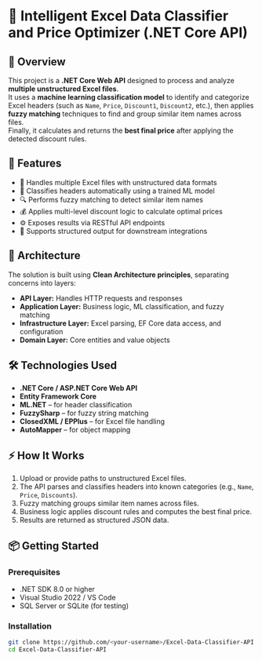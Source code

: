 # 🧠 Intelligent Excel Data Classifier and Price Optimizer (.NET Core API)

## 📘 Overview
This project is a **.NET Core Web API** designed to process and analyze **multiple unstructured Excel files**.  
It uses a **machine learning classification model** to identify and categorize Excel headers (such as `Name`, `Price`, `Discount1`, `Discount2`, etc.), then applies **fuzzy matching** techniques to find and group similar item names across files.  
Finally, it calculates and returns the **best final price** after applying the detected discount rules.

## 🚀 Features
- 📂 Handles multiple Excel files with unstructured data formats  
- 🤖 Classifies headers automatically using a trained ML model  
- 🔍 Performs fuzzy matching to detect similar item names  
- 💰 Applies multi-level discount logic to calculate optimal prices  
- ⚙️ Exposes results via RESTful API endpoints  
- 🧾 Supports structured output for downstream integrations  

## 🧱 Architecture
The solution is built using **Clean Architecture principles**, separating concerns into layers:
- **API Layer:** Handles HTTP requests and responses  
- **Application Layer:** Business logic, ML classification, and fuzzy matching  
- **Infrastructure Layer:** Excel parsing, EF Core data access, and configuration  
- **Domain Layer:** Core entities and value objects  

## 🛠️ Technologies Used
- **.NET Core / ASP.NET Core Web API**  
- **Entity Framework Core**  
- **ML.NET** – for header classification  
- **FuzzySharp** – for fuzzy string matching  
- **ClosedXML / EPPlus** – for Excel file handling  
- **AutoMapper** – for object mapping  

## ⚡ How It Works
1. Upload or provide paths to unstructured Excel files.  
2. The API parses and classifies headers into known categories (e.g., `Name`, `Price`, `Discounts`).  
3. Fuzzy matching groups similar item names across files.  
4. Business logic applies discount rules and computes the best final price.  
5. Results are returned as structured JSON data.

## 📦 Getting Started

### Prerequisites
- .NET SDK 8.0 or higher  
- Visual Studio 2022 / VS Code  
- SQL Server or SQLite (for testing)  

### Installation
```bash
git clone https://github.com/<your-username>/Excel-Data-Classifier-API.git
cd Excel-Data-Classifier-API
